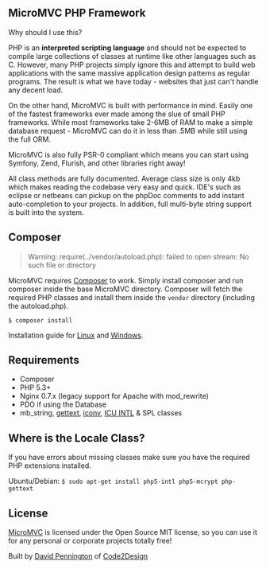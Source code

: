 ## MicroMVC PHP Framework

Why should I use this?

PHP is an **interpreted scripting language** and should not be expected to compile large collections of classes at runtime like other languages such as C. However, many PHP projects simply ignore this and attempt to build web applications with the same massive application design patterns as regular programs. The result is what we have today - websites that just can't handle any decent load.

On the other hand, MicroMVC is built with performance in mind. Easily one of the fastest frameworks ever made among the slue of small PHP frameworks. While most frameworks take 2-6MB of RAM to make a simple database request - MicroMVC can do it in less than .5MB while still using the full ORM.

MicroMVC is also fully PSR-0 compliant which means you can start using Symfony, Zend, Flurish, and other libraries right away!

All class methods are fully documented. Average class size is only 4kb which makes reading the codebase very easy and quick. IDE's such as eclipse or netbeans can pickup on the phpDoc comments to add instant auto-completion to your projects. In addition, full multi-byte string support is built into the system.

## Composer

> Warning: require(../vendor/autoload.php): failed to open stream: No such file or directory

MicroMVC requires [Composer](http://getcomposer.org/) to work. Simply install composer and run composer inside the base MicroMVC directory. Composer will fetch the required PHP classes and install them inside the `vendor` directory (including the autoload.php).

    $ composer install

Installation guide for [Linux](http://getcomposer.org/doc/00-intro.md#installation-nix) and [Windows](http://getcomposer.org/doc/00-intro.md#installation-windows).

## Requirements</h3>

* Composer
* PHP 5.3+
* Nginx 0.7.x (legacy support for Apache with mod_rewrite)
* PDO if using the Database
* mb_string, [gettext](http://php.net/gettext), [iconv](http://www.php.net/manual/en/book.iconv.php), [ICU INTL](http://php.net/manual/en/book.intl.php) & SPL classes

## Where is the Locale Class?

If you have errors about missing classes make sure you have the required PHP extensions installed.

Ubuntu/Debian: `$ sudo apt-get install php5-intl php5-mcrypt php-gettext`

## License

[MicroMVC](http://micromvc.com) is licensed under the Open Source MIT license, so you can use it for any personal or corporate projects totally free!</p>

Built by [David Pennington](http://xeoncross.com) of [Code2Design](http://code2design.com)
